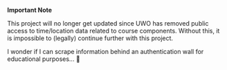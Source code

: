 **Important Note**

This project will no longer get updated since UWO has removed public access to time/location data related to course components. Without this, it is impossible to (legally) continue further with this project.

I wonder if I can scrape information behind an authentication wall for educational purposes... 🤔
